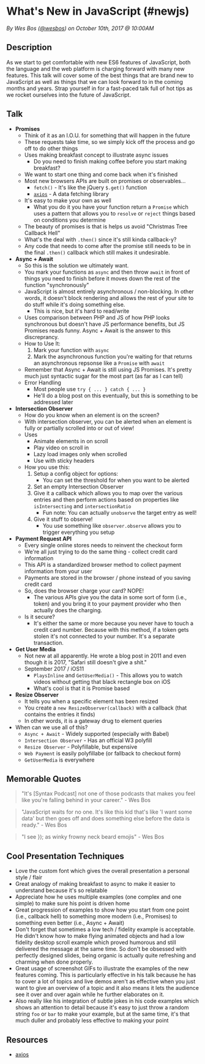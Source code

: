 # What's New in JavaScript (#newjs)
*By Wes Bos ([@wesbos](https://twitter.com/wesbos)) on October 10th, 2017 @ 10:00AM*

## Description

As we start to get comfortable with new ES6 features of JavaScript, both the language and the web platform is charging forward with many new features. This talk will cover some of the best things that are brand new to JavaScript as well as things that we can look forward to in the coming months and years. Strap yourself in for a fast-paced talk full of hot tips as we rocket ourselves into the future of JavaScript. 

## Talk

- **Promises**
    - Think of it as an I.O.U. for something that will happen in the future
    - These requests take time, so we simply kick off the process and go off to do other things
    - Uses making breakfast concept to illustrate async issues
        - Do you need to finish making coffee before you start making breakfast?
    - We want to start one thing and come back when it's finished
    - Most new browsers APIs are built on promises or observables...
        - `fetch()` - It's like the jQuery `$.get()` function
        - [`axios`](https://github.com/axios/axios) - A data fetching library
    - It's easy to make your own as well
        - What you do it you have your function return a `Promise` which uses a pattern that allows you to `resolve` or `reject` things based on conditions you determine
    - The beauty of promises is that is helps us avoid "Christmas Tree Callback Hell"
    - What's the deal with `.then()` since it's still kinda callback-y?
    - Any code that needs to come after the promise still needs to be in the final `.then()` callback which still makes it undesirable.
- **Async + Await**
    - So this is the solution we ultimately want.
    - You mark your functions as `async` and then throw `await` in front of things you need to finish before it moves down the rest of the function "synchronously"
    - JavaScript is almost entirely asynchronous / non-blocking. In other words, it doesn't block rendering and allows the rest of your site to do stuff while it's doing something else. 
        - This is nice, but it's hard to read/write
    - Uses comparison between PHP and JS of how PHP looks synchronous but doesn't have JS performance benefits, but JS Promises reads funny. Async + Await is the answer to this discreprancy.
    - How to Use It:
        1. Mark your function with `async`
        2. Mark the asynchronous function you're waiting for that returns an asynchronous repsonse like a `Promise` with `await`
    - Remember that Async + Await is still using JS Promises. It's pretty much just syntactic sugar for the most part (as far as I can tell)
    - Error Handling
        - Most people use `try { ... } catch { ... }` 
        - He'll do a blog post on this eventually, but this is something to be addressed later
- **Intersection Observer**
    - How do you know when an element is on the screen?
    - With intersection observer, you can be alerted when an element is fully or partially scrolled into or out of view!
    - Uses
        - Animate elements in on scroll
        - Play video on scroll in
        - Lazy load images only when scrolled
        - Use with sticky headers
    - How you use this:
        1. Setup a config object for options:
            - You can set the threshold for when you want to be alerted
        2. Set an empty Intersection Observer
        3. Give it a callback which allows you to map over the various entries and then perform actions based on properties like `isIntersecting` and `intersectionRatio`
            - Fun note: You can actually `unobserve` the target entry as well!
        4. Give it stuff to observe!
            - You use something like `observer.observe` allows you to trigger everything you setup
- **Payment Request API**
    - Every single online stores needs to reinvent the checkout form
    - We're all just trying to do the same thing - collect credit card information
    - This API is a standardized browser method to collect payment information from your user
    - Payments are stored in the browser / phone instead of you saving credit card
    - So, does the browser charge your card? NOPE!
        - The various APIs give you the data in some sort of form (i.e., token) and you bring it to your payment provider who then actually does the charging.
    - Is it secure?
        - It's either the same or more because you never have to touch a credit card number. Because with this method, if a token gets stolen it's not connected to your number. It's a separate transaction.
- **Get User Media**
    - Not new at all apparently. He wrote a blog post in 2011 and even though it is 2017, "Safari still doesn't give a shit."
    - September 2017 / iOS11
        - `PlaysInline` and `GetUserMedia()` - This allows you to watch videos without getting that black rectangle box on iOS
        - What's cool is that it is Promise based
- **Resize Observer**
    - It tells you when a specific element has been resized
    - You create a `new ResizeObserver(callback)` with a callback (that contains the entries it finds)
    - In other words, it is a gateway drug to element queries
- When can we use all of this?
    - `Async + Await` - Widely supported (especially with Babel)
    - `Intersection Observer` - Has an official W3 polyfill
    - `Resize Observer` - Polyfillable, but expensive
    - `Web Payment` is easily polyfillabe (or fallback to checkout form)
    - `GetUserMedia` is everywhere

## Memorable Quotes

> "It's [Syntax Podcast] not one of those podcasts that makes you feel like you're falling behind in your career." - Wes Bos

> "JavaScript waits for no one. It's like this kid that's like 'I want some data' but then goes off and does something else before the data is ready." - Wes Bos

> "I see }); as winky frowny neck beard emojis" - Wes Bos

## Cool Presentation Techniques

- Love the custom font which gives the overall presentation a personal style / flair 
- Great analogy of making breakfast to async to make it easier to understand because it's so relatable
- Appreciate how he uses multiple examples (one complex and one simple) to make sure his point is driven home
- Great progression of examples to show how you start from one point (i.e., callback hell) to something more modern (i.e., Promises) to something even better (i.e., Async + Await)
- Don't forget that sometimes a low tech / fidelity example is acceptable. He didn't know how to make flying animated objects and had a low fidelity desktop scroll example which proved humorous and still delivered the message at the same time. So don't be obsessed with perfectly designed slides, being organic is actually quite refreshing and charming when done properly.
- Great usage of screenshot GIFs to illustrate the examples of the new features coming. This is particularly effective in his talk because he has to cover a lot of topics and live demos aren't as effective when you just want to give an overview of a topic and it also means it lets the audience see it over and over again while he further elaborates on it.
- Also really like his integration of subtle jokes in his code examples which shows an attention to detail because it's easy to just throw a random string `foo` or `bar` to make your example, but at the same time, it's that much duller and probably less effective to making your point

## Resources

- [axios](https://github.com/axios/axios)
